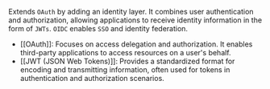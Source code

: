 Extends `OAuth` by adding an identity layer. It combines user authentication and authorization, allowing applications to receive identity information in the form of `JWTs`. `OIDC` enables `SSO` and identity federation.

- [[OAuth]]: Focuses on access delegation and authorization. It enables third-party applications to access resources on a user's behalf.
- [[JWT (JSON Web Tokens)]]: Provides a standardized format for encoding and transmitting information, often used for tokens in authentication and authorization scenarios.
